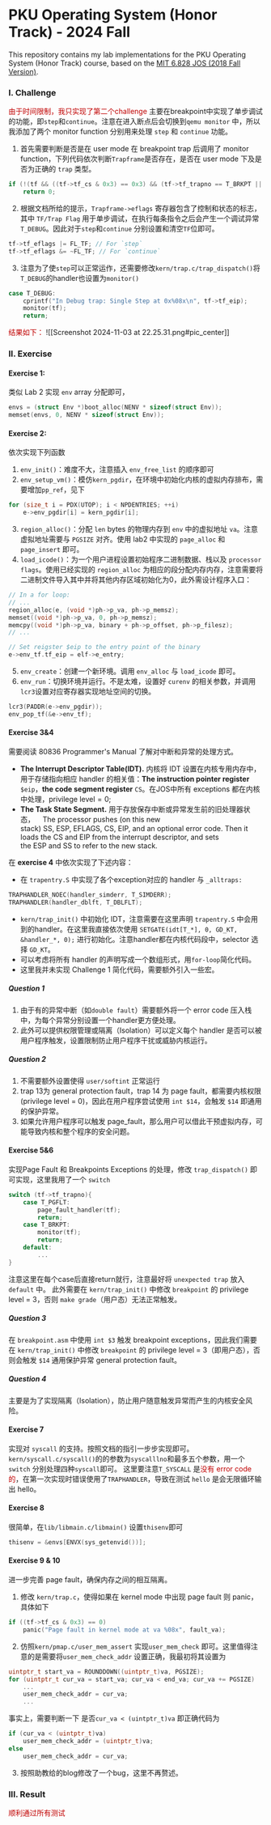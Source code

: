 # PKU Operating System (Honor Track) - 2024 Fall

This repository contains my lab implementations for the PKU Operating System (Honor Track) course, based on the [MIT 6.828 JOS (2018 Fall Version)](https://pdos.csail.mit.edu/6.828/2018/labguide.html).

### I. Challenge
<font color="#c00000">由于时间限制，我只实现了第二个challenge</font>
主要在breakpoint中实现了单步调试的功能，即`step`和`continue`。注意在进入断点后会切换到`qemu monitor` 中，所以我添加了两个 monitor function 分别用来处理 `step` 和 `continue` 功能。
1. 首先需要判断是否是在 user mode 在 breakpoint trap 后调用了 monitor function，下列代码依次判断`Trapframe`是否存在，是否在 user mode 下及是否为正确的 `trap` 类型。
```c
if (!(tf && ((tf->tf_cs & 0x3) == 0x3) && (tf->tf_trapno == T_BRKPT || tf->tf_trapno == T_DEBUG)))
	return 0;
```
2. 根据文档所给的提示，`Trapframe->eflags` 寄存器包含了控制和状态的标志，其中 `TF/Trap Flag` 用于单步调试，在执行每条指令之后会产生一个调试异常`T_DEBUG`。因此对于`step`和`continue` 分别设置和清空`TF`位即可。
```c
tf->tf_eflags |= FL_TF; // For `step`
tf->tf_eflags &= ~FL_TF; // For `continue`
```
3. 注意为了使`step`可以正常运作，还需要修改`kern/trap.c/trap_dispatch()`将`T_DEBUG`的handler也设置为`monitor()`
```c
case T_DEBUG:
	cprintf("In Debug trap: Single Step at 0x%08x\n", tf->tf_eip);
	monitor(tf);
	return;
```
<font color="#c00000">结果如下：</font>
![[Screenshot 2024-11-03 at 22.25.31.png#pic_center]]
### II. Exercise
#### Exercise 1:
类似 Lab 2 实现 `env` array 分配即可，
```c
envs = (struct Env *)boot_alloc(NENV * sizeof(struct Env));
memset(envs, 0, NENV * sizeof(struct Env));
```
#### Exercise 2:
依次实现下列函数
1. `env_init()`：难度不大，注意插入 `env_free_list` 的顺序即可
2. `env_setup_vm()`：模仿`kern_pgdir`，在环境中初始化内核的虚拟内存排布，需要增加`pp_ref`，见下 
```c
for (size_t i = PDX(UTOP); i < NPDENTRIES; ++i)
	e->env_pgdir[i] = kern_pgdir[i];
```
3. `region_alloc()`：分配 `len` bytes 的物理内存到 `env` 中的虚拟地址 `va`。注意虚拟地址需要与 `PGSIZE` 对齐。使用 lab2 中实现的 `page_alloc` 和 `page_insert` 即可。
4. `load_icode()`：为一个用户进程设置初始程序二进制数据、栈以及 `processor flags`。使用已经实现的 `region_alloc` 为相应的段分配内存内存，注意需要将二进制文件导入其中并将其他内存区域初始化为0，此外需设计程序入口：
```c
// In a for loop: 
// ...
region_alloc(e, (void *)ph->p_va, ph->p_memsz);
memset((void *)ph->p_va, 0, ph->p_memsz);
memcpy((void *)ph->p_va, binary + ph->p_offset, ph->p_filesz);
// ...

// Set reigster $eip to the entry point of the binary
e->env_tf.tf_eip = elf->e_entry;
```
5. `env_create`：创建一个新环境。调用 `env_alloc` 与 `load_icode` 即可。
6. `env_run`：切换环境并运行。不是太难，设置好 `curenv` 的相关参数，并调用`lcr3`设置对应寄存器实现地址空间的切换。
```c
lcr3(PADDR(e->env_pgdir));
env_pop_tf(&e->env_tf);
```

#### Exercise 3&4
需要阅读 80836 Programmer's Manual 了解对中断和异常的处理方式。
- **The Interrupt Descriptor Table(IDT).** 内核将 IDT 设置在内核专用内存中，用于存储指向相应 handler 的相关值：**The instruction pointer register** `$eip`，**the code segment register** `CS`。在JOS中所有 exceptions 都在内核中处理，$\text{privilege level} = 0$;
- **The Task State Segment.** 用于存放保存中断或异常发生前的旧处理器状态，
 
 The processor pushes (on this new stack) SS, ESP, EFLAGS, CS, EIP, and an optional error code. Then it loads the CS and EIP from the interrupt descriptor, and sets the ESP and SS to refer to the new stack.

在 **exercise 4** 中依次实现了下述内容：
- 在 `trapentry.S` 中实现了各个exception对应的 handler 与 `_alltraps:`
```c
TRAPHANDLER_NOEC(handler_simderr, T_SIMDERR);
TRAPHANDLER(handler_dblft, T_DBLFLT);
```
- `kern/trap_init()` 中初始化 IDT，注意需要在这里声明 `trapentry.S` 中会用到的handler。在这里我直接依次使用 `SETGATE(idt[T_*], 0, GD_KT, &handler_*, 0);` 进行初始化。注意handler都在内核代码段中，selector 选择 `GD_KT`。
- 可以考虑将所有 handler 的声明写成一个数组形式，用`for-loop`简化代码。
- 这里我并未实现 Challenge 1 简化代码，需要额外引入一些宏。
##### Question 1
1. 由于有的异常中断（如`double fault`）需要额外将一个 error code 压入栈中，为每个异常分别设置一个handler更方便处理。
2. 此外可以提供权限管理或隔离（Isolation）可以定义每个 handler 是否可以被用户程序触发，设置限制防止用户程序干扰或威胁内核运行。
##### Question 2
1. 不需要额外设置使得 `user/softint` 正常运行
2. trap 13为 general protection fault，trap 14 为 page fault，都需要内核权限 (privilege level = 0)，因此在用户程序尝试使用 `int $14`，会触发 `$14` 即通用的保护异常。
3. 如果允许用户程序可以触发 page_fault，那么用户可以借此干预虚拟内存，可能导致内核和整个程序的安全问题。

#### Exercise 5&6
实现Page Fault 和 Breakpoints Exceptions 的处理，修改 `trap_dispatch()` 即可实现，这里我用了一个 `switch` 
```c
switch (tf->tf_trapno){
	case T_PGFLT:
		page_fault_handler(tf);
		return;
	case T_BRKPT:
		monitor(tf);
		return;
	default:
		...
}
```
注意这里在每个case后直接return就行，注意最好将 `unexpected trap` 放入 `default` 中。
此外需要在 `kern/trap_init()` 中修改 `breakpoint` 的 privilege level = 3，否则 `make grade`（用户态）无法正常触发。
##### Question 3
在 `breakpoint.asm` 中使用 `int $3` 触发 breakpoint exceptions，因此我们需要在 `kern/trap_init()` 中修改 `breakpoint` 的 privilege level = 3（即用户态），否则会触发 `$14` 通用保护异常 general protection fault。
##### Question 4
主要是为了实现隔离（Isolation），防止用户随意触发异常而产生的内核安全风险。
#### Exercise 7
实现对 `syscall` 的支持。按照文档的指引一步步实现即可。`kern/syscall.c/syscall()`的的参数为`syscalllno`和最多五个参数，用一个`switch` 分别处理四种`syscall`即可。
这里要注意`T_SYSCALL` 是<font color="#c00000">没有 error code的</font>，在第一次实现时错误使用了`TRAPHANDLER`，导致在测试 `hello` 是会无限循环输出 hello。
#### Exercise 8
很简单，在`lib/libmain.c/libmain()` 设置`thisenv`即可 
```c
thisenv = &envs[ENVX(sys_getenvid())];
```
#### Exercise 9 & 10
进一步完善 page fault，确保内存之间的相互隔离。
1. 修改 `kern/trap.c`，使得如果在 kernel mode 中出现 page fault 则 panic，具体如下
```c
if ((tf->tf_cs & 0x3) == 0)
	panic("Page fault in kernel mode at va %08x", fault_va);
```
2. 仿照`kern/pmap.c/user_mem_assert` 实现`user_mem_check` 即可。这里值得注意的是需要将`user_mem_check_addr` 设置正确，我最初将其设置为 
```c
uintptr_t start_va = ROUNDDOWN((uintptr_t)va, PGSIZE);
for (uintptr_t cur_va = start_va; cur_va < end_va; cur_va += PGSIZE)
	...
	user_mem_check_addr = cur_va;
	...
```
事实上，需要判断一下 是否`cur_va < (uintptr_t)va` 即正确代码为
```c
if (cur_va < (uintptr_t)va)
	user_mem_check_addr = (uintptr_t)va;
else
	user_mem_check_addr = cur_va;
```
3. 按照助教给的blog修改了一个bug，这里不再赘述。
### III. Result
<font color="#c00000">顺利通过所有测试</font> 
